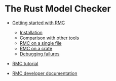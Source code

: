 # The Rust Model Checker

- [Getting started with RMC](./getting-started.md)
  - [Installation](./install-guide.md)
  - [Comparison with other tools](./tool-comparison.md)
  - [RMC on a single file]()
  - [RMC on a crate]()
  - [Debugging failures]()
  
- [RMC tutorial](./rmc-tutorial.md)

- [RMC developer documentation]()
